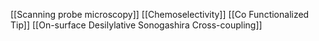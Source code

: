 [[Scanning probe microscopy]]
[[Chemoselectivity]]
[[Co Functionalized Tip]]
[[On-surface Desilylative Sonogashira Cross-coupling]]
